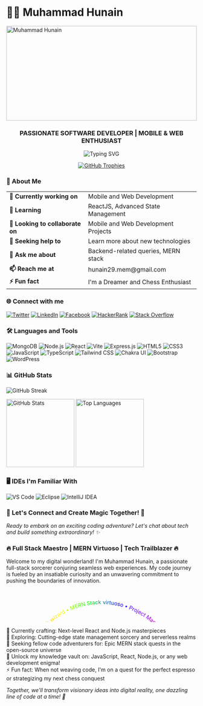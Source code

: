 <h1 >👨‍💻 Muhammad Hunain</h1>
  <p >
    <img src="https://res.cloudinary.com/dtsdaiqrp/image/upload/v1722670184/1684967781752_lwdwyj.jpg" alt="Muhammad Hunain" width="100%" height="250" style="object-fit: cover;" />
  </p>

  <h3 align="center">PASSIONATE SOFTWARE DEVELOPER | MOBILE & WEB ENTHUSIAST</h3>
    <p align="center" >
      <img src="https://readme-typing-svg.herokuapp.com?font=Fira+Code&size=24&pause=700&duration=1000&color=39FF14¢er=true&vCenter=true&width=435&lines=HI+THERE!+I'M+MUHAMMAD+HUNAIN;FULL+STACK+WEB+DEVELOPER;MERN+STACK+ENTHUSIAST;AI+CHATBOT+DEVELOPER;PROMPT+ENGINEERING+ENTHUSIAST;ALWAYS+LEARNING+NEW+THINGS;" alt="Typing SVG" />
    </p>


  <p align="center">
    <a href="https://github.com/ryo-ma/github-profile-trophy">
      <img src="https://github-profile-trophy.vercel.app/?username=Muhammad-Hunain&theme=darkhub&no-frame=true&margin-w=15&margin-h=15&column=7" alt="GitHub Trophies" />
    </a>
  </p>

  <h3 >🚀 About Me</h3>

  <table >
    <tr>
      <td><strong>🔭 Currently working on</strong></td>
      <td>Mobile and Web Development</td>
    </tr>
    <tr>
      <td><strong>🌱 Learning</strong></td>
      <td>ReactJS, Advanced State Management</td>
    </tr>
    <tr>
      <td><strong>👯 Looking to collaborate on</strong></td>
      <td>Mobile and Web Development Projects</td>
    </tr>
    <tr>
      <td><strong>🤝 Seeking help to</strong></td>
      <td>Learn more about new technologies</td>
    </tr>
    <tr>
      <td><strong>💬 Ask me about</strong></td>
      <td>Backend-related queries, MERN stack</td>
    </tr>
    <tr>
      <td><strong>📫 Reach me at</strong></td>
      <td>hunain29.mem@gmail.com</td>
    </tr>
    <tr>
      <td><strong>⚡ Fun fact</strong></td>
      <td>I'm a Dreamer and Chess Enthusiast</td>
    </tr>
  </table>

  <h3 >🌐 Connect with me</h3>
  <p >
    <a href="https://twitter.com/Muhamma87640881" target="_blank"><img src="https://img.icons8.com/color/64/000000/twitter--v1.png" alt="Twitter" /></a>
    <a href="https://www.linkedin.com/in/muhammad-hunain-0a025321a/" target="_blank"><img src="https://img.icons8.com/color/64/000000/linkedin--v1.png" alt="LinkedIn" /></a>
    <a href="https://www.facebook.com/HunainIsmail.Memons" target="_blank"><img src="https://img.icons8.com/color/64/000000/facebook-new.png" alt="Facebook" /></a>
    <a href="https://www.hackerrank.com/hunain29_mem" target="_blank"><img src="https://img.icons8.com/external-tal-revivo-color-tal-revivo/64/000000/external-hackerrank-is-a-technology-company-that-focuses-on-competitive-programming-logo-color-tal-revivo.png" alt="HackerRank" /></a>
    <a href="https://stackoverflow.com/users/story/17804152?newreg=c60d95ca7f6044a5bdcb51681b74c846" target="_blank"><img src="https://img.icons8.com/color/64/000000/stackoverflow.png" alt="Stack Overflow" /></a>
  </p>

  <h3 >🛠 Languages and Tools</h3>
  <p >
    <img src="https://img.icons8.com/color/64/000000/mongodb.png" alt="MongoDB" />
    <img src="https://img.icons8.com/color/64/000000/nodejs.png" alt="Node.js" />
    <img src="https://img.icons8.com/color/64/000000/react-native.png" alt="React" />
    <img src="https://img.icons8.com/color/64/000000/vite.png" alt="Vite" />
    <img src="https://img.icons8.com/color/64/000000/express.png" alt="Express.js" />
    <img src="https://img.icons8.com/color/64/000000/html-5.png" alt="HTML5" />
    <img src="https://img.icons8.com/color/64/000000/css3.png" alt="CSS3" />
    <img src="https://img.icons8.com/color/64/000000/javascript.png" alt="JavaScript" />
    <img src="https://img.icons8.com/color/64/000000/typescript.png" alt="TypeScript" />
    <img src="https://img.icons8.com/color/64/000000/tailwindcss.png" alt="Tailwind CSS" />
    <img src="https://img.icons8.com/color/64/000000/chakra-ui.png" alt="Chakra UI" />
    <img src="https://img.icons8.com/color/64/000000/bootstrap.png" alt="Bootstrap" />
    <img src="https://img.icons8.com/color/64/000000/wordpress.png" alt="WordPress" />
  </p>

  <h3 >📊 GitHub Stats</h3>
  <p >
    <img src="https://github-readme-streak-stats.herokuapp.com/?user=Muhammad-Hunain&theme=radical&hide_border=true&border_radius=10" alt="GitHub Streak" />
  </p>
  <p >
    <img height="180em" src="https://github-readme-stats.vercel.app/api?username=Muhammad-Hunain&theme=radical&show_icons=true&hide_border=true&border_radius=10" alt="GitHub Stats" />
    <img height="180em" src="https://github-readme-stats-eight-theta.vercel.app/api/top-langs/?username=Muhammad-Hunain&layout=compact&langs_count=8&theme=radical&hide_border=true&border_radius=10" alt="Top Languages" />
  </p>

  <h3 >🖥 IDEs I'm Familiar With</h3>
  <p >
    <img alt="VS Code" src="https://img.shields.io/badge/Visual_Studio_Code-0078D4?style=for-the-badge&logo=visual%20studio%20code&logoColor=white"/>
    <img alt="Eclipse" src="https://img.shields.io/badge/Eclipse-2C2255?style=for-the-badge&logo=eclipse&logoColor=white"/>
    <img alt="IntelliJ IDEA" src="https://img.shields.io/badge/IntelliJ_IDEA-000000.svg?style=for-the-badge&logo=intellij-idea&logoColor=white"/>
  </p>

  <h3 >🌟 Let's Connect and Create Magic Together! 🚀</h3>
  <p >
    <i>Ready to embark on an exciting coding adventure? Let's chat about tech and build something extraordinary! ✨</i>
  </p>

  <h3 >🔥 Full Stack Maestro | MERN Virtuoso | Tech Trailblazer 🔥</h3>

  <p >
    Welcome to my digital wonderland! I'm Muhammad Hunain, a passionate full-stack sorcerer conjuring seamless web experiences. My code journey is fueled by an insatiable curiosity and an unwavering commitment to pushing the boundaries of innovation.

  <svg viewBox="0 0 500 100" xmlns="http://www.w3.org/2000/svg">
    <defs>
      <linearGradient id="rainbow" x1="0" x2="100%" y1="0" y2="0">
        <stop stop-color="#FF0000" offset="0%"/>
        <stop stop-color="#FF7F00" offset="16.67%"/>
        <stop stop-color="#FFFF00" offset="33.33%"/>
        <stop stop-color="#00FF00" offset="50%"/>
        <stop stop-color="#0000FF" offset="66.67%"/>
        <stop stop-color="#8B00FF" offset="83.33%"/>
        <stop stop-color="#FF0000" offset="100%"/>
      </linearGradient>
    </defs>
    <path id="curve" fill="transparent" d="M73.2,148.6c4-6.1,65.5-96.8,178.6-95.6c111.3,1.2,170.8,90.3,175.1,97" />
    <text width="500">
      <textPath alignment-baseline="top" xlink:href="#curve" fill="url(#rainbow)">
        Full stack wizard • MERN Stack virtuoso • Project Management guru • AI chatbot development enthusiast • AI prompt engineering aficionado • and so much more!
      </textPath>
    </text>
  </svg></p>

  <p >
    🔭 Currently crafting: Next-level React and Node.js masterpieces<br>
    🌱 Exploring: Cutting-edge state management sorcery and serverless realms<br>
    👯 Seeking fellow code adventurers for: Epic MERN stack quests in the open-source universe<br>
    💬 Unlock my knowledge vault on: JavaScript, React, Node.js, or any web development enigma!<br>
    ⚡ Fun fact: When not weaving code, I'm on a quest for the perfect espresso or strategizing my next chess conquest
  </p>

  <p >
    <i>Together, we'll transform visionary ideas into digital reality, one dazzling line of code at a time! 💫</i>
  </p>

